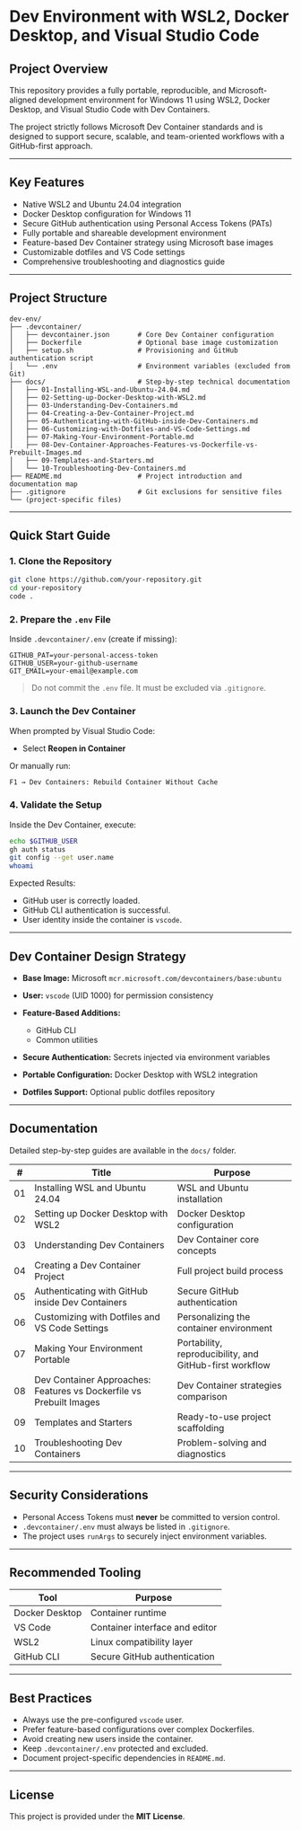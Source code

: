# Dev Environment with WSL2, Docker Desktop, and Visual Studio Code

## Project Overview

This repository provides a fully portable, reproducible, and Microsoft-aligned development environment for Windows 11 using WSL2, Docker Desktop, and Visual Studio Code with Dev Containers.

The project strictly follows Microsoft Dev Container standards and is designed to support secure, scalable, and team-oriented workflows with a GitHub-first approach.

---

## Key Features

* Native WSL2 and Ubuntu 24.04 integration
* Docker Desktop configuration for Windows 11
* Secure GitHub authentication using Personal Access Tokens (PATs)
* Fully portable and shareable development environment
* Feature-based Dev Container strategy using Microsoft base images
* Customizable dotfiles and VS Code settings
* Comprehensive troubleshooting and diagnostics guide

---

## Project Structure

```text
dev-env/
├── .devcontainer/
│   ├── devcontainer.json       # Core Dev Container configuration
│   ├── Dockerfile              # Optional base image customization
│   ├── setup.sh                # Provisioning and GitHub authentication script
│   └── .env                    # Environment variables (excluded from Git)
├── docs/                       # Step-by-step technical documentation
│   ├── 01-Installing-WSL-and-Ubuntu-24.04.md
│   ├── 02-Setting-up-Docker-Desktop-with-WSL2.md
│   ├── 03-Understanding-Dev-Containers.md
│   ├── 04-Creating-a-Dev-Container-Project.md
│   ├── 05-Authenticating-with-GitHub-inside-Dev-Containers.md
│   ├── 06-Customizing-with-Dotfiles-and-VS-Code-Settings.md
│   ├── 07-Making-Your-Environment-Portable.md
│   ├── 08-Dev-Container-Approaches-Features-vs-Dockerfile-vs-Prebuilt-Images.md
│   ├── 09-Templates-and-Starters.md
│   └── 10-Troubleshooting-Dev-Containers.md   
├── README.md                   # Project introduction and documentation map
├── .gitignore                  # Git exclusions for sensitive files
└── (project-specific files)
```

---

## Quick Start Guide

### 1. Clone the Repository

```bash
git clone https://github.com/your-repository.git
cd your-repository
code .
```

### 2. Prepare the `.env` File

Inside `.devcontainer/.env` (create if missing):

```env
GITHUB_PAT=your-personal-access-token
GITHUB_USER=your-github-username
GIT_EMAIL=your-email@example.com
```

> Do not commit the `.env` file. It must be excluded via `.gitignore`.

### 3. Launch the Dev Container

When prompted by Visual Studio Code:

* Select **Reopen in Container**

Or manually run:

```bash
F1 → Dev Containers: Rebuild Container Without Cache
```

### 4. Validate the Setup

Inside the Dev Container, execute:

```bash
echo $GITHUB_USER
gh auth status
git config --get user.name
whoami
```

Expected Results:

* GitHub user is correctly loaded.
* GitHub CLI authentication is successful.
* User identity inside the container is `vscode`.

---

## Dev Container Design Strategy

* **Base Image:** Microsoft `mcr.microsoft.com/devcontainers/base:ubuntu`
* **User:** `vscode` (UID 1000) for permission consistency
* **Feature-Based Additions:**

  * GitHub CLI
  * Common utilities
* **Secure Authentication:** Secrets injected via environment variables
* **Portable Configuration:** Docker Desktop with WSL2 integration
* **Dotfiles Support:** Optional public dotfiles repository

---

## Documentation

Detailed step-by-step guides are available in the `docs/` folder.

| #  | Title                                                               | Purpose                                                 |
| -- | ------------------------------------------------------------------- | ------------------------------------------------------- |
| 01 | Installing WSL and Ubuntu 24.04                                     | WSL and Ubuntu installation                             |
| 02 | Setting up Docker Desktop with WSL2                                 | Docker Desktop configuration                            |
| 03 | Understanding Dev Containers                                        | Dev Container core concepts                             |
| 04 | Creating a Dev Container Project                                    | Full project build process                              |
| 05 | Authenticating with GitHub inside Dev Containers                    | Secure GitHub authentication                            |
| 06 | Customizing with Dotfiles and VS Code Settings                      | Personalizing the container environment                 |
| 07 | Making Your Environment Portable                                    | Portability, reproducibility, and GitHub-first workflow |
| 08 | Dev Container Approaches: Features vs Dockerfile vs Prebuilt Images | Dev Container strategies comparison                     |
| 09 | Templates and Starters                                              | Ready-to-use project scaffolding                        |
| 10 | Troubleshooting Dev Containers                                      | Problem-solving and diagnostics                         |

---

## Security Considerations

* Personal Access Tokens must **never** be committed to version control.
* `.devcontainer/.env` must always be listed in `.gitignore`.
* The project uses `runArgs` to securely inject environment variables.

---

## Recommended Tooling

| Tool           | Purpose                        |
| -------------- | ------------------------------ |
| Docker Desktop | Container runtime              |
| VS Code        | Container interface and editor |
| WSL2           | Linux compatibility layer      |
| GitHub CLI     | Secure GitHub authentication   |

---

## Best Practices

* Always use the pre-configured `vscode` user.
* Prefer feature-based configurations over complex Dockerfiles.
* Avoid creating new users inside the container.
* Keep `.devcontainer/.env` protected and excluded.
* Document project-specific dependencies in `README.md`.

---

## License

This project is provided under the **MIT License**.
